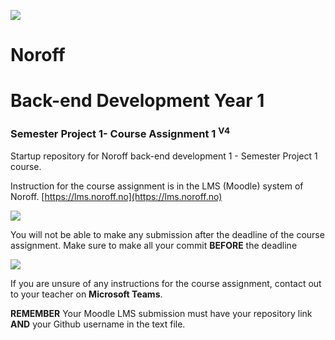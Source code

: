 ![](http://143.42.108.232/pvt/Noroff-64.png)
# Noroff
# Back-end Development Year 1
### Semester Project 1- Course Assignment 1 <sup>V4</sup>

Startup repository for Noroff back-end development 1 - Semester Project 1 course.

Instruction for the course assignment is in the LMS (Moodle) system of Noroff.
[https://lms.noroff.no](https://lms.noroff.no)

![](http://143.42.108.232/pvt/important.png)

You will not be able to make any submission after the deadline of the course assignment. Make sure to make all your commit **BEFORE** the deadline

![](http://143.42.108.232/pvt/help_small.png)

If you are unsure of any instructions for the course assignment, contact out to your teacher on **Microsoft Teams**.

**REMEMBER** Your Moodle LMS submission must have your repository link **AND** your Github username in the text file.